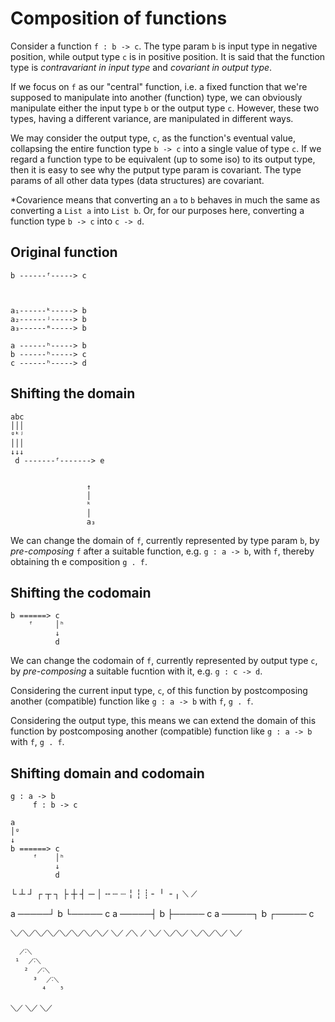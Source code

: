 # Composition of functions

Consider a function `f : b -> c`. The type param `b` is input type in negative position, while output type `c` is in positive position. It is said that the function type is *contravariant in input type* and *covariant in output type*.

If we focus on `f` as our "central" function, i.e. a fixed function that we're supposed to manipulate into another (function) type, we can obviously manipulate either the input type `b` or the output type `c`. However, these two types, having a different variance, are manipulated in different ways.

We may consider the output type, `c`, as the function's eventual value, collapsing the entire function type `b -> c` into a single value of type `c`. If we regard a function type to be equivalent (up to some iso) to its output type, then it is easy to see why the putput type param is covariant. The type params of all other data types (data structures) are covariant. 

*Covarience means that converting an `a` to `b` behaves in much the same as converting a `List a` into `List b`. Or, for our purposes here, converting a function type `b -> c` into `c -> d`.


## Original function

```
b ------ᶠ-----> c



a₁------ᵏ-----> b
a₂------ʲ-----> b
a₃------ᵐ-----> b

a ------ʰ-----> b
b ------ʰ-----> c
c ------ʰ-----> d
```


## Shifting the domain


```
abc
│││
ᵍᵏʲ
│││
↓↓↓
 d -------ᶠ-------> e


                 ↑
                 │
                 ᵏ
                 │
                 a₃
```

We can change the domain of `f`, currently represented by type param `b`, by *pre-composing* `f` after a suitable function, e.g. `g : a -> b`, with `f`, thereby obtaining th e composition `g . f`.




## Shifting the codomain

```
b ======> c
    ᶠ     │ʰ
          ↓
          d
```



We can change the codomain of `f`, currently represented by output type `c`, by *pre-composing* a suitable fucntion with it, e.g. `g : c -> d`.


Considering the current input type, `c`, 
 of this function by postcomposing another (compatible) function like `g : a -> b` with `f`, `g . f`.



Considering the output type, this means we can extend the domain of this function by postcomposing another (compatible) function like `g : a -> b` with `f`, `g . f`.


## Shifting domain and codomain

```
g : a -> b
     f : b -> c

a
│ᵍ
↓
b ======> c
     ᶠ    │ʰ
          ↓
          d
```



└ ┴ ┘ ┌ ┬ ┐ ├ ┼ ┤ ─ │ ╌ ┄ ┈ ╎ ┆ ┊ ╴ ╵ ╶  ╷ ⟍ ⟋


a ─────┘ b └───── c
a ─────┤ b ├───── c
a ─────┐ b ┌───── c



⟍⟋⟍⟋⟍⟋⟍⟋⟍⟋⟍⟋⟍⟋⟍⟋
  ⟍⟋   ⟋⟍      ⟋
    ⟍⟋    ⟍⟋⟍⟋
      ⟍⟋⟍⟋⟍⟋
        ⟍⟋

      ⟋˸⟍
     ¹  ⟋˸⟍
       ²  ⟋˸⟍
         ³  ⟋˸⟍
           ⁴   ⁵


⟍⟋
  ⟍⟋
    ⟍⟋
